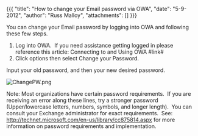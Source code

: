 {{{
  "title": "How to change your Email password via OWA",
  "date": "5-9-2012",
  "author": "Russ Malloy",
  "attachments": []
}}}

<p>You can change your Email password by logging into OWA and following these few steps.</p>
<ol>
  <li>Log into OWA.&nbsp; If you need assistance getting logged in please reference this article: Connecting to and Using OWA #link#</li>
  <li>Click options then select Change your Password.&nbsp;</li>
</ol>
<p>Input your old password, and then your new desired password.</p>
<p><img src="https://t3n.zendesk.com/attachments/token/ncudavqnaydfp8j/?name=ChangePW.png" alt="ChangePW.png" />
</p>
<p>Note: Most organizations have certain password requirements.&nbsp; If you are receiving an error along these lines, try a stronger password (Upper/lowercase letters, numbers, symbols, and longer length).&nbsp; You can consult your Exchange administrator
  for exact requirements.&nbsp; See: <a href="http://technet.microsoft.com/en-us/library/cc875814.aspx">http://technet.microsoft.com/en-us/library/cc875814.aspx</a> for more information on password requirements and implementation.</p>